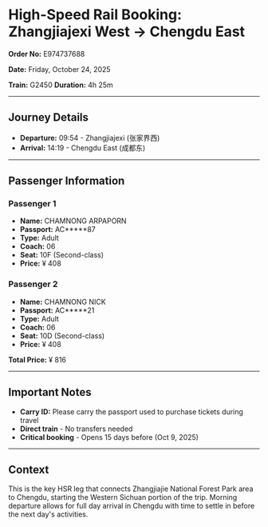 # High-Speed Rail Booking: Zhangjiajexi West → Chengdu East

**Order No:** E974737688

**Date:** Friday, October 24, 2025

**Train:** G2450
**Duration:** 4h 25m

---

## Journey Details

- **Departure:** 09:54 - Zhangjiajexi (张家界西)
- **Arrival:** 14:19 - Chengdu East (成都东)

---

## Passenger Information

### Passenger 1
- **Name:** CHAMNONG ARPAPORN
- **Passport:** AC*****87
- **Type:** Adult
- **Coach:** 06
- **Seat:** 10F (Second-class)
- **Price:** ¥ 408

### Passenger 2
- **Name:** CHAMNONG NICK
- **Passport:** AC*****21
- **Type:** Adult
- **Coach:** 06
- **Seat:** 10D (Second-class)
- **Price:** ¥ 408

**Total Price:** ¥ 816

---

## Important Notes

- **Carry ID:** Please carry the passport used to purchase tickets during travel
- **Direct train** - No transfers needed
- **Critical booking** - Opens 15 days before (Oct 9, 2025)

---

## Context

This is the key HSR leg that connects Zhangjiajie National Forest Park area to Chengdu, starting the Western Sichuan portion of the trip. Morning departure allows for full day arrival in Chengdu with time to settle in before the next day's activities.
